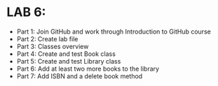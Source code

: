 # LAB 6:

- Part 1: Join GitHub and work through Introduction to GitHub course
- Part 2: Create lab file
- Part 3: Classes overview
- Part 4: Create and test Book class
- Part 5: Create and test Library class
- Part 6: Add at least two more books to the library
- Part 7: Add ISBN and a delete book method
